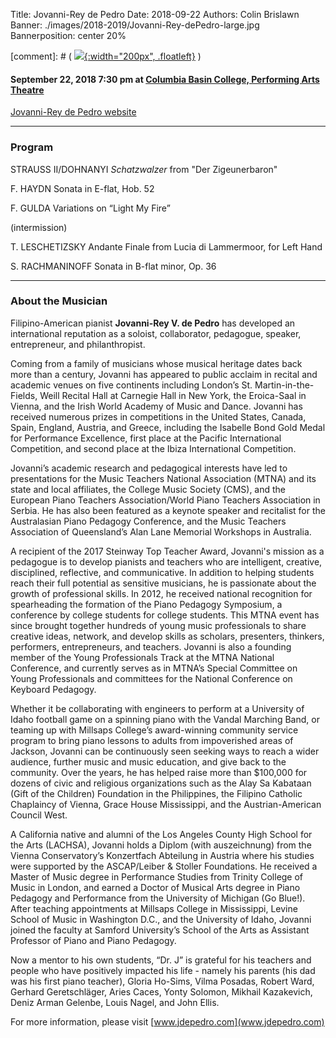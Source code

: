 Title: Jovanni-Rey de Pedro
Date: 2018-09-22
Authors: Colin Brislawn
Banner: ./images/2018-2019/Jovanni-Rey-dePedro-large.jpg
Bannerposition: center 20%

[comment]: # ( [![ ]({filename}/images/2017-2018/aeolus-quartet-400.jpg){:width="200px", .floatleft}]({filename}./AeolusQuartet.md) )


#### September 22, 2018 7:30 pm at [Columbia Basin College, Performing Arts Theatre](https://goo.gl/maps/kNZ4DFSqJUNVorCE6)

[Jovanni-Rey de Pedro website](http://www.jdepedro.com/)

---

### Program

STRAUSS II/DOHNANYI
_Schatzwalzer_ from "Der Zigeunerbaron"

F. HAYDN
Sonata in E-flat, Hob. 52

F. GULDA
Variations on “Light My Fire”

(intermission)

T. LESCHETIZSKY
Andante Finale from Lucia di Lammermoor, for Left Hand

S. RACHMANINOFF
Sonata in B-flat minor, Op. 36


---

### About the Musician

Filipino-American pianist **Jovanni-Rey V. de Pedro** has developed an international reputation as a soloist, collaborator, pedagogue, speaker, entrepreneur, and philanthropist.

Coming from a family of musicians whose musical heritage dates back more than a century, Jovanni has appeared to public acclaim in recital and academic venues on five continents  including London’s St. Martin-in-the-Fields, Weill Recital Hall at Carnegie Hall in New York, the Eroica-Saal in Vienna, and the Irish World Academy of Music and Dance. Jovanni has received numerous prizes in competitions in the United States, Canada, Spain, England, Austria, and Greece, including the Isabelle Bond Gold Medal for Performance Excellence, first place at the Pacific International Competition, and second place at the Ibiza International Competition.

Jovanni’s academic research and pedagogical interests have led to presentations for the Music Teachers National Association (MTNA) and its state and local affiliates, the College Music Society (CMS), and the European Piano Teachers Association/World Piano Teachers Association in Serbia. He has also been featured as a keynote speaker and recitalist for the Australasian Piano Pedagogy Conference, and the Music Teachers Association of Queensland’s Alan Lane Memorial Workshops in Australia.

A recipient of the 2017 Steinway Top Teacher Award, Jovanni's mission as a pedagogue is to develop pianists and teachers who are intelligent, creative, disciplined, reflective, and communicative. In addition to helping students reach their full potential as sensitive musicians, he is passionate about the growth of professional skills. In 2012, he received national recognition for spearheading the formation of the Piano Pedagogy Symposium, a conference by college students for college students. This MTNA event has since brought together hundreds of young music professionals to share creative ideas, network, and develop skills as scholars, presenters, thinkers, performers, entrepreneurs, and teachers. Jovanni is also a founding member of the Young Professionals Track at the MTNA National Conference, and currently serves as in MTNA’s Special Committee on Young Professionals and committees for the National Conference on Keyboard Pedagogy.

Whether it be collaborating with engineers to perform at a University of Idaho football game on a spinning piano with the Vandal Marching Band, or teaming up with Millsaps College’s award-winning community service program to bring piano lessons to adults from impoverished areas of Jackson, Jovanni can be continuously seen seeking ways to reach a wider audience, further music and music education, and give back to the community. Over the years, he has helped raise more than $100,000 for dozens of civic and religious organizations such as the Alay Sa Kabataan (Gift of the Children) Foundation in the Philippines, the Filipino Catholic Chaplaincy of Vienna, Grace House Mississippi, and the Austrian-American Council West.

A California native and alumni of the Los Angeles County High School for the Arts (LACHSA), Jovanni holds a Diplom (with auszeichnung) from the Vienna Conservatory’s Konzertfach Abteilung in Austria where his studies were supported by the ASCAP/Leiber & Stoller Foundations. He received a Master of Music degree in Performance Studies from Trinity College of Music in London, and earned a Doctor of Musical Arts degree in Piano Pedagogy and Performance from the University of Michigan (Go Blue!). After teaching appointments at Millsaps College in Mississippi, Levine School of Music in Washington D.C., and the University of Idaho, Jovanni joined the faculty at Samford University’s School of the Arts as Assistant Professor of Piano and Piano Pedagogy.

Now a mentor to his own students, “Dr. J” is grateful for his teachers and people who have positively impacted his life - namely his parents (his dad was his first piano teacher), Gloria Ho-Sims, Vilma Posadas, Robert Ward, Gerhard Geretschläger, Aries Caces, Yonty Solomon, Mikhail Kazakevich, Deniz Arman Gelenbe, Louis Nagel, and John Ellis.

For more information, please visit [www.jdepedro.com](www.jdepedro.com)
